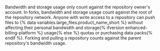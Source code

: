 Bandwidth and storage usage only count against the repository owner's account. In forks, bandwidth and storage usage count against the root of the repository network. Anyone with write access to a repository can push files to {% data variables.large_files.product_name_short %} without affecting their personal bandwidth and storage{% ifversion enhanced-billing-platform %} usage{% else %} quotas or purchasing data packs{% endif %}. Forking and pulling a repository counts against the parent repository's bandwidth usage.
